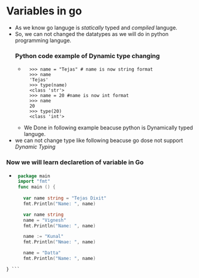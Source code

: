 # Variables in go 

+ As we know go languge is _statically_ typed and _compiled_ languge. 
+ So, we can not changed the datatypes as we will do in python programming languge.
  ### Python code example of Dynamic type changing 
  - ```python3 
      >>> name = "Tejas" # name is now string format 
      >>> name 
      'Tejas'
      >>> type(name)
      <class 'str'>
      >>> name = 20 #name is now int format 
      >>> name 
      20
      >>> type(20)
      <class 'int'>
      ```
   - We Done in following example beacuse python is Dynamically typed languge.
 + we can not change type like following beacuse go dose not 
   support _Dynamic Typing_ 
   
### Now we will learn declaretion of variable in Go
  +  ```go 
      package main 
      import "fmt"
      func main () {
      
        var name string = "Tejas Dixit" 
        fmt.Println("Name: ", name)

        var name string 
        name = "Vignesh" 
        fmt.Println("Name: ", name) 

        name := "Kunal" 
        fmt.Println("Nmae: ", name) 

        name = "Datta" 
        fmt.Println("Name: ", name)
    } ``` 
      
  

